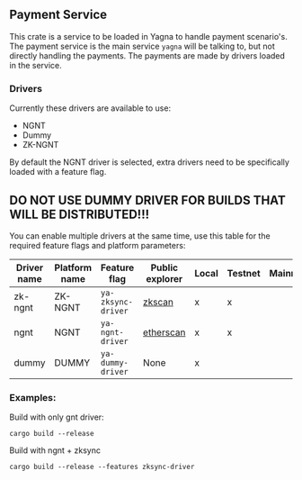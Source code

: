 ## Payment Service

This crate is a service to be loaded in Yagna to handle payment scenario's.
The payment service is the main service `yagna` will be talking to, but not directly handling the payments.
The payments are made by drivers loaded in the service.

### Drivers

Currently these drivers are available to use:
- NGNT
- Dummy
- ZK-NGNT

By default the NGNT driver is selected, extra drivers need to be specifically loaded with a feature flag.

## DO NOT USE DUMMY DRIVER FOR BUILDS THAT WILL BE DISTRIBUTED!!!

You can enable multiple drivers at the same time, use this table for the required feature flags and platform parameters:

|Driver name|Platform name|Feature flag|Public explorer|Local|Testnet|Mainnet|
|-|-|-|-|-|-|-|
|zk-ngnt|ZK-NGNT|`ya-zksync-driver`|[zkscan](https://rinkeby.zkscan.io/)|x|x||
|ngnt|NGNT|`ya-ngnt-driver`|[etherscan](https://rinkeby.etherscan.io/token/0xd94e3dc39d4cad1dad634e7eb585a57a19dc7efe)|x|x||
|dummy|DUMMY|`ya-dummy-driver`|None|x|||

### Examples:

Build with only gnt driver:
```
cargo build --release
```

Build with ngnt + zksync
```
cargo build --release --features zksync-driver
```
